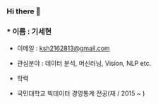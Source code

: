 ### Hi there 👋

### * 이름 : 기세현

* 이메일 : ksh2162813@gmail.com

* 관심분야 : 데이터 분석, 머신러닝, Vision, NLP etc.

* 학력

- 국민대학교 빅데이터 경영통계 전공(재 / 2015 ~ )

<!--
**kisehyun/kisehyun** is a ✨ _special_ ✨ repository because its `README.md` (this file) appears on your GitHub profile.


